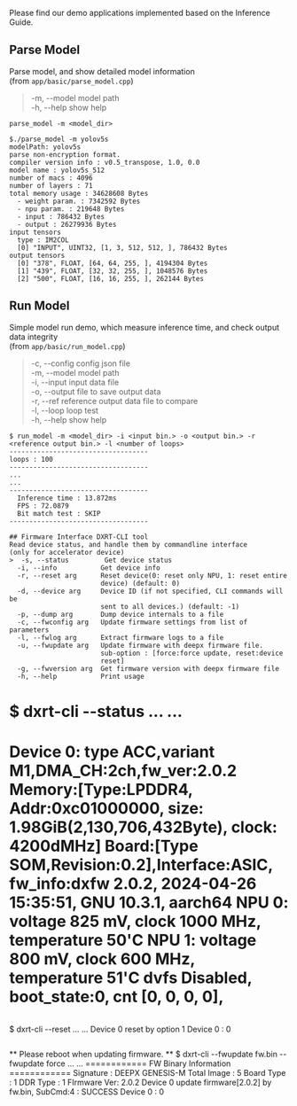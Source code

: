 Please find our demo applications implemented based on the Inference Guide.
## Parse Model
Parse model, and show detailed model information  
(from `app/basic/parse_model.cpp`)  
>  -m, --model     model path  
>  -h, --help      show help  
```
parse_model -m <model_dir>
```
```
$./parse_model -m yolov5s
modelPath: yolov5s
parse non-encryption format.
compiler version info : v0.5_transpose, 1.0, 0.0
model name : yolov5s_512
number of macs : 4096
number of layers : 71
total memory usage : 34628608 Bytes
  - weight param. : 7342592 Bytes
  - npu param. : 219648 Bytes
  - input : 786432 Bytes
  - output : 26279936 Bytes
input tensors
  type : IM2COL
  [0] "INPUT", UINT32, [1, 3, 512, 512, ], 786432 Bytes
output tensors
  [0] "378", FLOAT, [64, 64, 255, ], 4194304 Bytes
  [1] "439", FLOAT, [32, 32, 255, ], 1048576 Bytes
  [2] "500", FLOAT, [16, 16, 255, ], 262144 Bytes
```
## Run Model
Simple model run demo, which measure inference time, and check output data integrity  
(from `app/basic/run_model.cpp`)  
>  -c, --config    config json file  
>  -m, --model     model path  
>  -i, --input     input data file  
>  -o, --output    file to save output data  
>  -r, --ref       reference output data file to compare  
>  -l, --loop      loop test  
>  -h, --help      show help  
```
$ run_model -m <model_dir> -i <input bin.> -o <output bin.> -r <reference output bin.> -l <number of loops>
-----------------------------------
loops : 100
-----------------------------------
...
...
-----------------------------------
  Inference time : 13.872ms
  FPS : 72.0879
  Bit match test : SKIP
-----------------------------------

## Firmware Interface DXRT-CLI tool  
Read device status, and handle them by commandline interface  
(only for accelerator device)  
>  -s, --status         Get device status
  -i, --info           Get device info
  -r, --reset arg      Reset device(0: reset only NPU, 1: reset entire
                       device) (default: 0)
  -d, --device arg     Device ID (if not specified, CLI commands will be
                       sent to all devices.) (default: -1)
  -p, --dump arg       Dump device internals to a file
  -c, --fwconfig arg   Update firmware settings from list of parameters
  -l, --fwlog arg      Extract firmware logs to a file
  -u, --fwupdate arg   Update firmware with deepx firmware file.
                       sub-option : [force:force update, reset:device
                       reset]
  -g, --fwversion arg  Get firmware version with deepx firmware file
  -h, --help           Print usage

```
$ dxrt-cli --status
...
...
======================================
Device 0: type ACC,variant M1,DMA_CH:2ch,fw_ver:2.0.2
Memory:[Type:LPDDR4, Addr:0xc01000000, size: 1.98GiB(2,130,706,432Byte), clock: 4200dMHz]
Board:[Type SOM,Revision:0.2],Interface:ASIC, fw_info:dxfw 2.0.2, 2024-04-26 15:35:51, GNU 10.3.1, aarch64
NPU 0: voltage 825 mV, clock 1000 MHz, temperature 50'C
NPU 1: voltage 800 mV, clock 600 MHz, temperature 51'C
dvfs Disabled, boot_state:0, cnt [0, 0, 0, 0],
======================================

```
```
$ dxrt-cli --reset
...
...
    Device 0 reset by option 1
Device 0 : 0
```
```
** Please reboot when updating firmware. **
$ dxrt-cli --fwupdate fw.bin --fwupdate force
...
...
============ FW Binary Information ============
Signature   : DEEPX GENESIS-M
Total Image : 5
Board Type  : 1
DDR Type    : 1
FIrmware Ver: 2.0.2
    Device 0 update firmware[2.0.2] by fw.bin, SubCmd:4 : SUCCESS
Device 0 : 0
```